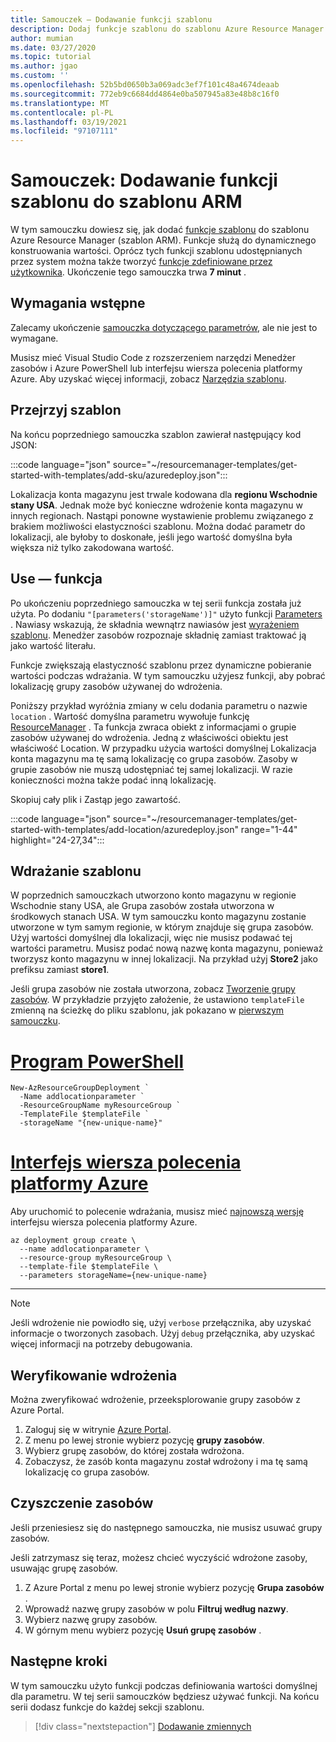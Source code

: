 ```yaml
---
title: Samouczek — Dodawanie funkcji szablonu
description: Dodaj funkcje szablonu do szablonu Azure Resource Manager (szablon ARM), aby skonstruować wartości.
author: mumian
ms.date: 03/27/2020
ms.topic: tutorial
ms.author: jgao
ms.custom: ''
ms.openlocfilehash: 52b5bd0650b3a069adc3ef7f101c48a4674deaab
ms.sourcegitcommit: 772eb9c6684dd4864e0ba507945a83e48b8c16f0
ms.translationtype: MT
ms.contentlocale: pl-PL
ms.lasthandoff: 03/19/2021
ms.locfileid: "97107111"
---
```

# <a name="tutorial-add-template-functions-to-your-arm-template"></a>Samouczek: Dodawanie funkcji szablonu do szablonu ARM

W tym samouczku dowiesz się, jak dodać [funkcje szablonu](template-functions.md) do szablonu Azure Resource Manager (szablon ARM). Funkcje służą do dynamicznego konstruowania wartości. Oprócz tych funkcji szablonu udostępnianych przez system można także tworzyć [funkcje zdefiniowane przez użytkownika](./template-user-defined-functions.md). Ukończenie tego samouczka trwa **7 minut** .

## <a name="prerequisites"></a>Wymagania wstępne

Zalecamy ukończenie [samouczka dotyczącego parametrów](template-tutorial-add-parameters.md), ale nie jest to wymagane.

Musisz mieć Visual Studio Code z rozszerzeniem narzędzi Menedżer zasobów i Azure PowerShell lub interfejsu wiersza polecenia platformy Azure. Aby uzyskać więcej informacji, zobacz [Narzędzia szablonu](template-tutorial-create-first-template.md#get-tools).

## <a name="review-template"></a>Przejrzyj szablon

Na końcu poprzedniego samouczka szablon zawierał następujący kod JSON:

:::code language="json" source="~/resourcemanager-templates/get-started-with-templates/add-sku/azuredeploy.json":::

Lokalizacja konta magazynu jest trwale kodowana dla **regionu Wschodnie stany USA**. Jednak może być konieczne wdrożenie konta magazynu w innych regionach. Nastąpi ponowne wystawienie problemu związanego z brakiem możliwości elastyczności szablonu. Można dodać parametr do lokalizacji, ale byłoby to doskonałe, jeśli jego wartość domyślna była większa niż tylko zakodowana wartość.

## <a name="use-function"></a>Use — funkcja

Po ukończeniu poprzedniego samouczka w tej serii funkcja została już użyta. Po dodaniu `"[parameters('storageName')]"` użyto funkcji [Parameters](template-functions-deployment.md#parameters) . Nawiasy wskazują, że składnia wewnątrz nawiasów jest [wyrażeniem szablonu](template-expressions.md). Menedżer zasobów rozpoznaje składnię zamiast traktować ją jako wartość literału.

Funkcje zwiększają elastyczność szablonu przez dynamiczne pobieranie wartości podczas wdrażania. W tym samouczku użyjesz funkcji, aby pobrać lokalizację grupy zasobów używanej do wdrożenia.

Poniższy przykład wyróżnia zmiany w celu dodania parametru o nazwie `location` . Wartość domyślna parametru wywołuje funkcję [ResourceManager](template-functions-resource.md#resourcegroup) . Ta funkcja zwraca obiekt z informacjami o grupie zasobów używanej do wdrożenia. Jedną z właściwości obiektu jest właściwość Location. W przypadku użycia wartości domyślnej Lokalizacja konta magazynu ma tę samą lokalizację co grupa zasobów. Zasoby w grupie zasobów nie muszą udostępniać tej samej lokalizacji. W razie konieczności można także podać inną lokalizację.

Skopiuj cały plik i Zastąp jego zawartość.

:::code language="json" source="~/resourcemanager-templates/get-started-with-templates/add-location/azuredeploy.json" range="1-44" highlight="24-27,34":::

## <a name="deploy-template"></a>Wdrażanie szablonu

W poprzednich samouczkach utworzono konto magazynu w regionie Wschodnie stany USA, ale Grupa zasobów została utworzona w środkowych stanach USA. W tym samouczku konto magazynu zostanie utworzone w tym samym regionie, w którym znajduje się grupa zasobów. Użyj wartości domyślnej dla lokalizacji, więc nie musisz podawać tej wartości parametru. Musisz podać nową nazwę konta magazynu, ponieważ tworzysz konto magazynu w innej lokalizacji. Na przykład użyj **Store2** jako prefiksu zamiast **store1**.

Jeśli grupa zasobów nie została utworzona, zobacz [Tworzenie grupy zasobów](template-tutorial-create-first-template.md#create-resource-group). W przykładzie przyjęto założenie, że ustawiono `templateFile` zmienną na ścieżkę do pliku szablonu, jak pokazano w [pierwszym samouczku](template-tutorial-create-first-template.md#deploy-template).

# <a name="powershell"></a>[Program PowerShell](#tab/azure-powershell)

```azurepowershell
New-AzResourceGroupDeployment `
  -Name addlocationparameter `
  -ResourceGroupName myResourceGroup `
  -TemplateFile $templateFile `
  -storageName "{new-unique-name}"
```

# <a name="azure-cli"></a>[Interfejs wiersza polecenia platformy Azure](#tab/azure-cli)

Aby uruchomić to polecenie wdrażania, musisz mieć [najnowszą wersję](/cli/azure/install-azure-cli) interfejsu wiersza polecenia platformy Azure.

```azurecli
az deployment group create \
  --name addlocationparameter \
  --resource-group myResourceGroup \
  --template-file $templateFile \
  --parameters storageName={new-unique-name}
```

---

> [!NOTE]
> Jeśli wdrożenie nie powiodło się, użyj `verbose` przełącznika, aby uzyskać informacje o tworzonych zasobach. Użyj `debug` przełącznika, aby uzyskać więcej informacji na potrzeby debugowania.

## <a name="verify-deployment"></a>Weryfikowanie wdrożenia

Można zweryfikować wdrożenie, przeeksplorowanie grupy zasobów z Azure Portal.

1. Zaloguj się w witrynie [Azure Portal](https://portal.azure.com).
1. Z menu po lewej stronie wybierz pozycję **grupy zasobów**.
1. Wybierz grupę zasobów, do której została wdrożona.
1. Zobaczysz, że zasób konta magazynu został wdrożony i ma tę samą lokalizację co grupa zasobów.

## <a name="clean-up-resources"></a>Czyszczenie zasobów

Jeśli przeniesiesz się do następnego samouczka, nie musisz usuwać grupy zasobów.

Jeśli zatrzymasz się teraz, możesz chcieć wyczyścić wdrożone zasoby, usuwając grupę zasobów.

1. Z Azure Portal z menu po lewej stronie wybierz pozycję **Grupa zasobów** .
2. Wprowadź nazwę grupy zasobów w polu **Filtruj według nazwy**.
3. Wybierz nazwę grupy zasobów.
4. W górnym menu wybierz pozycję **Usuń grupę zasobów** .

## <a name="next-steps"></a>Następne kroki

W tym samouczku użyto funkcji podczas definiowania wartości domyślnej dla parametru. W tej serii samouczków będziesz używać funkcji. Na końcu serii dodasz funkcje do każdej sekcji szablonu.

> [!div class="nextstepaction"]
> [Dodawanie zmiennych](template-tutorial-add-variables.md)
